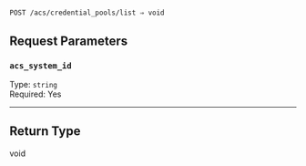 # 

```
POST /acs/credential_pools/list ⇒ void
```



## Request Parameters

### `acs_system_id`

Type: `string`\
Required: Yes



---

## Return Type

void
